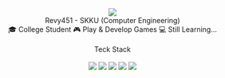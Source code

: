 <div align = "center">
<img src="https://capsule-render.vercel.app/api?type=waving&color=auto&height=200&section=header&text=Revy&fontSize=90"/>
</div>
<div align = "center">
Revy451 - SKKU (Computer Engineering)
<br>
🎓 College Student
🎮 Play & Develop Games  
💻 Still Learning...
	
</div>
<br>
<div align = "center">Teck Stack</div>
<br>
<div align="center">
	<img src="https://img.shields.io/badge/C-A8B9CC?style=flat&logo=&logoColor=white" />
	<img src="https://img.shields.io/badge/C++-00599C?style=flat&logo=C++&logoColor=white" />
	<img src="https://img.shields.io/badge/Java-007396?style=flat&logo=Java&logoColor=white" />
	<img src="https://img.shields.io/badge/Unity-FFFFFF?style=flat&logo=Unity&logoColor=white" />
	<img src="https://img.shields.io/badge/Arduino-00979D?style=flat&logo=Arduino&logoColor=white" />
</div>




<!---
Revy451/Revy451 is a ✨ special ✨ repository because its `README.md` (this file) appears on your GitHub profile.
You can click the Preview link to take a look at your changes.
--->
